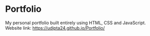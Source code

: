 # Portfolio
My personal portfolio built entirely using HTML, CSS and JavaScript.
Website link: https://udipta24.github.io/Portfolio/
